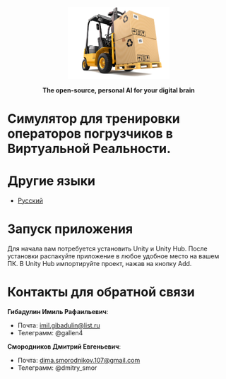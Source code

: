 <p align="center"><img src="forkliftinterface.png" width="230" alt="Logo Project"></p>

<div align="center">
<b>The open-source, personal AI for your digital brain</b>
</div>

# Симулятор для тренировки операторов погрузчиков в Виртуальной Реальности.

# Другие языки
- [Русский](README.md)

# Запуск приложения
Для начала вам потребуется установить Unity и Unity Hub. 
После установки распакуйте приложение в любое удобное место на вашем ПК. 
В Unity Hub импортируйте проект, нажав на кнопку Add.


# Контакты для обратной связи

**Гибадулин Имиль Рафаильевич**:

- Почта: imil.gibadulin@list.ru
- Телеграмм: @gallen4

**Смородников Дмитрий Евгеньевич**:

- Почта: dima.smorodnikov.107@gmail.com
- Телеграмм: @dmitry_smor

